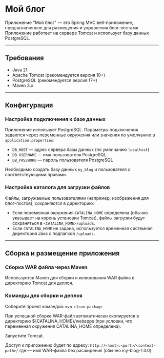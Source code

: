 # Мой блог

Приложение "Мой блог" — это Spring MVC веб-приложение, предназначенное для размещения и управления блог-постами. Приложение работает на сервере Tomcat и использует базу данных PostgreSQL.

---

## Требования

- Java 21
- Apache Tomcat (рекомендуется версия 10+)
- PostgreSQL (рекомендуется версия 17+)
- Maven 3.x

---

## Конфигурация

### Настройка подключения к базе данных

Приложение использует PostgreSQL. Параметры подключения задаются через переменные окружения или значения по умолчанию в `application.properties`:
- `DB_HOST` — адрес сервера базы данных (по умолчанию `localhost`)
- `DB_USERNAME` — имя пользователя PostgreSQL
- `DB_PASSWORD` — пароль пользователя PostgreSQL

Необходимо создать базу данных `my_blog` и пользователя с соответствующими правами.

### Настройка каталога для загрузки файлов

Файлы, загружаемые пользователями (например, изображения для блог-постов), сохраняются в директорию:
- Если переменная окружения `CATALINA_HOME` определена (обычно указывает на корень установки Tomcat), файлы загрузки будут сохраняться в `<CATALINA_HOME>/uploads`.
- Если `CATALINA_HOME` не задана, используется временная системная директория Java с подпапкой `/uploads`.

---

## Сборка и размещение приложения

### Сборка WAR файла через Maven

Используется Maven для сборки и копирования WAR файла в директорию Tomcat для деплоя.

### Команды для сборки и деплоя
Соберите проект командой:
`mvn clean package`

При успешной сборке WAR-файл автоматически скопируется в директорию ${CATALINA_HOME}/webapps (при условии, что переменная окружения CATALINA_HOME определена).

Запустите Tomcat.

Доступ к приложению будет по адресу:
`http://<host>:<port>/<context-path>/`
где <context-path> — имя WAR-файла без расширения (обычно my-blog-1.0.0)
